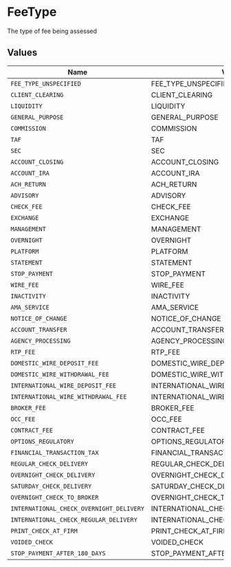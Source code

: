 # FeeType

The type of fee being assessed


## Values

| Name                                     | Value                                    |
| ---------------------------------------- | ---------------------------------------- |
| `FEE_TYPE_UNSPECIFIED`                   | FEE_TYPE_UNSPECIFIED                     |
| `CLIENT_CLEARING`                        | CLIENT_CLEARING                          |
| `LIQUIDITY`                              | LIQUIDITY                                |
| `GENERAL_PURPOSE`                        | GENERAL_PURPOSE                          |
| `COMMISSION`                             | COMMISSION                               |
| `TAF`                                    | TAF                                      |
| `SEC`                                    | SEC                                      |
| `ACCOUNT_CLOSING`                        | ACCOUNT_CLOSING                          |
| `ACCOUNT_IRA`                            | ACCOUNT_IRA                              |
| `ACH_RETURN`                             | ACH_RETURN                               |
| `ADVISORY`                               | ADVISORY                                 |
| `CHECK_FEE`                              | CHECK_FEE                                |
| `EXCHANGE`                               | EXCHANGE                                 |
| `MANAGEMENT`                             | MANAGEMENT                               |
| `OVERNIGHT`                              | OVERNIGHT                                |
| `PLATFORM`                               | PLATFORM                                 |
| `STATEMENT`                              | STATEMENT                                |
| `STOP_PAYMENT`                           | STOP_PAYMENT                             |
| `WIRE_FEE`                               | WIRE_FEE                                 |
| `INACTIVITY`                             | INACTIVITY                               |
| `AMA_SERVICE`                            | AMA_SERVICE                              |
| `NOTICE_OF_CHANGE`                       | NOTICE_OF_CHANGE                         |
| `ACCOUNT_TRANSFER`                       | ACCOUNT_TRANSFER                         |
| `AGENCY_PROCESSING`                      | AGENCY_PROCESSING                        |
| `RTP_FEE`                                | RTP_FEE                                  |
| `DOMESTIC_WIRE_DEPOSIT_FEE`              | DOMESTIC_WIRE_DEPOSIT_FEE                |
| `DOMESTIC_WIRE_WITHDRAWAL_FEE`           | DOMESTIC_WIRE_WITHDRAWAL_FEE             |
| `INTERNATIONAL_WIRE_DEPOSIT_FEE`         | INTERNATIONAL_WIRE_DEPOSIT_FEE           |
| `INTERNATIONAL_WIRE_WITHDRAWAL_FEE`      | INTERNATIONAL_WIRE_WITHDRAWAL_FEE        |
| `BROKER_FEE`                             | BROKER_FEE                               |
| `OCC_FEE`                                | OCC_FEE                                  |
| `CONTRACT_FEE`                           | CONTRACT_FEE                             |
| `OPTIONS_REGULATORY`                     | OPTIONS_REGULATORY                       |
| `FINANCIAL_TRANSACTION_TAX`              | FINANCIAL_TRANSACTION_TAX                |
| `REGULAR_CHECK_DELIVERY`                 | REGULAR_CHECK_DELIVERY                   |
| `OVERNIGHT_CHECK_DELIVERY`               | OVERNIGHT_CHECK_DELIVERY                 |
| `SATURDAY_CHECK_DELIVERY`                | SATURDAY_CHECK_DELIVERY                  |
| `OVERNIGHT_CHECK_TO_BROKER`              | OVERNIGHT_CHECK_TO_BROKER                |
| `INTERNATIONAL_CHECK_OVERNIGHT_DELIVERY` | INTERNATIONAL_CHECK_OVERNIGHT_DELIVERY   |
| `INTERNATIONAL_CHECK_REGULAR_DELIVERY`   | INTERNATIONAL_CHECK_REGULAR_DELIVERY     |
| `PRINT_CHECK_AT_FIRM`                    | PRINT_CHECK_AT_FIRM                      |
| `VOIDED_CHECK`                           | VOIDED_CHECK                             |
| `STOP_PAYMENT_AFTER_180_DAYS`            | STOP_PAYMENT_AFTER_180_DAYS              |